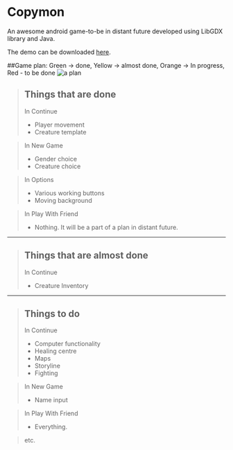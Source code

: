 # Copymon
An awesome android game-to-be in distant future developed using LibGDX library and Java.

The demo can be downloaded [here](https://drive.google.com/file/d/0B65kpqnvXRSiQkdtSkMzbWZUUFU/view?usp=sharing).

##Game plan:
Green -> done, Yellow -> almost done, Orange -> In progress, Red - to be done
![a plan](http://s7.postimg.org/yahjgb8uz/copyyy_New_Page_1.png)



> Things that are done
> --------------------  
> In Continue
> * Player movement
> * Creature template

> In New Game
> * Gender choice
> * Creature choice

> In Options
> * Various working buttons
> * Moving background

> In Play With Friend
> * Nothing. It will be a part of a plan in distant future.
 
 ----------
 
> Things that are almost done
> --------------------  
> In Continue
> * Creature Inventory
 
 ----------

> Things to do
> --------------------  
> In Continue
> * Computer functionality
> * Healing centre
> * Maps
> * Storyline
> * Fighting

> In New Game
> * Name input

> In Play With Friend
> * Everything.

> etc.
